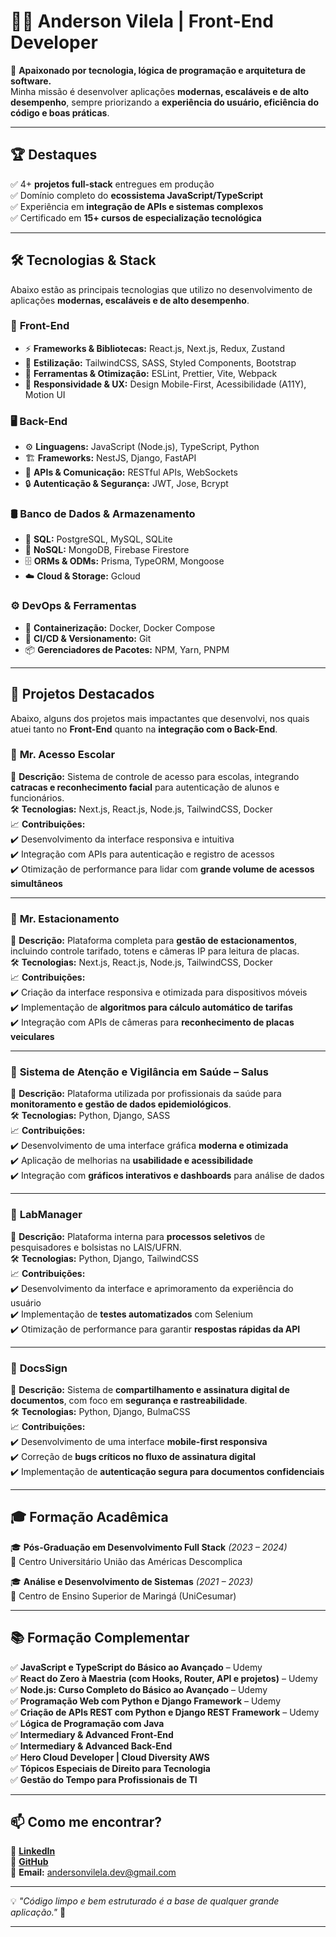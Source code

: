 # 👨‍💻 Anderson Vilela | Front-End Developer  

🚀 **Apaixonado por tecnologia, lógica de programação e arquitetura de software.**  
Minha missão é desenvolver aplicações **modernas, escaláveis e de alto desempenho**, sempre priorizando a **experiência do usuário, eficiência do código e boas práticas**.  

---

## 🏆 Destaques  

✅ 4+ **projetos full-stack** entregues em produção  
✅ Domínio completo do **ecossistema JavaScript/TypeScript**  
✅ Experiência em **integração de APIs e sistemas complexos**  
✅ Certificado em **15+ cursos de especialização tecnológica**  

---

## 🛠 Tecnologias & Stack  

Abaixo estão as principais tecnologias que utilizo no desenvolvimento de aplicações **modernas, escaláveis e de alto desempenho**.  

### 🚀 **Front-End**  
- ⚡ **Frameworks & Bibliotecas:** React.js, Next.js, Redux, Zustand  
- 🎨 **Estilização:** TailwindCSS, SASS, Styled Components, Bootstrap  
- 🔧 **Ferramentas & Otimização:** ESLint, Prettier, Vite, Webpack  
- 📱 **Responsividade & UX:** Design Mobile-First, Acessibilidade (A11Y), Motion UI  

### 🖥️ **Back-End**  
- ⚙️ **Linguagens:** JavaScript (Node.js), TypeScript, Python  
- 🏗️ **Frameworks:** NestJS, Django, FastAPI
- 🔗 **APIs & Comunicação:** RESTful APIs, WebSockets  
- 🔒 **Autenticação & Segurança:** JWT, Jose, Bcrypt  

### 🛢️ **Banco de Dados & Armazenamento**  
- 🔹 **SQL:** PostgreSQL, MySQL, SQLite  
- 🔸 **NoSQL:** MongoDB, Firebase Firestore  
- 🗄️ **ORMs & ODMs:** Prisma, TypeORM, Mongoose  
- ☁️ **Cloud & Storage:** Gcloud  

### ⚙️ **DevOps & Ferramentas**  
- 🐳 **Containerização:** Docker, Docker Compose  
- 🚀 **CI/CD & Versionamento:** Git 
- 📦 **Gerenciadores de Pacotes:** NPM, Yarn, PNPM

---

## 🚀 Projetos Destacados  

Abaixo, alguns dos projetos mais impactantes que desenvolvi, nos quais atuei tanto no **Front-End** quanto na **integração com o Back-End**.

### 🔹 **Mr. Acesso Escolar**  
📌 **Descrição:** Sistema de controle de acesso para escolas, integrando **catracas e reconhecimento facial** para autenticação de alunos e funcionários.  
🛠 **Tecnologias:** Next.js, React.js, Node.js, TailwindCSS, Docker  
📈 **Contribuições:**  
✔️ Desenvolvimento da interface responsiva e intuitiva  
✔️ Integração com APIs para autenticação e registro de acessos  
✔️ Otimização de performance para lidar com **grande volume de acessos simultâneos**  

---

### 🔹 **Mr. Estacionamento**  
📌 **Descrição:** Plataforma completa para **gestão de estacionamentos**, incluindo controle tarifado, totens e câmeras IP para leitura de placas.  
🛠 **Tecnologias:** Next.js, React.js, Node.js, TailwindCSS, Docker  
📈 **Contribuições:**  
✔️ Criação da interface responsiva e otimizada para dispositivos móveis  
✔️ Implementação de **algoritmos para cálculo automático de tarifas**  
✔️ Integração com APIs de câmeras para **reconhecimento de placas veiculares**  

---

### 🔹 **Sistema de Atenção e Vigilância em Saúde – Salus**  
📌 **Descrição:** Plataforma utilizada por profissionais da saúde para **monitoramento e gestão de dados epidemiológicos**.  
🛠 **Tecnologias:** Python, Django, SASS  
📈 **Contribuições:**  
✔️ Desenvolvimento de uma interface gráfica **moderna e otimizada**  
✔️ Aplicação de melhorias na **usabilidade e acessibilidade**  
✔️ Integração com **gráficos interativos e dashboards** para análise de dados  

---

### 🔹 **LabManager**  
📌 **Descrição:** Plataforma interna para **processos seletivos** de pesquisadores e bolsistas no LAIS/UFRN.  
🛠 **Tecnologias:** Python, Django, TailwindCSS  
📈 **Contribuições:**  
✔️ Desenvolvimento da interface e aprimoramento da experiência do usuário  
✔️ Implementação de **testes automatizados** com Selenium  
✔️ Otimização de performance para garantir **respostas rápidas da API**  

---

### 🔹 **DocsSign**  
📌 **Descrição:** Sistema de **compartilhamento e assinatura digital de documentos**, com foco em **segurança e rastreabilidade**.  
🛠 **Tecnologias:** Python, Django, BulmaCSS  
📈 **Contribuições:**  
✔️ Desenvolvimento de uma interface **mobile-first responsiva**  
✔️ Correção de **bugs críticos no fluxo de assinatura digital**  
✔️ Implementação de **autenticação segura para documentos confidenciais**  

---

## 🎓 Formação Acadêmica  

🎓 **Pós-Graduação em Desenvolvimento Full Stack** *(2023 – 2024)*  
📍 Centro Universitário União das Américas Descomplica  

🎓 **Análise e Desenvolvimento de Sistemas** *(2021 – 2023)*  
📍 Centro de Ensino Superior de Maringá (UniCesumar)  

---

## 📚 Formação Complementar  

✅ **JavaScript e TypeScript do Básico ao Avançado** – Udemy  
✅ **React do Zero à Maestria (com Hooks, Router, API e projetos)** – Udemy  
✅ **Node.js: Curso Completo do Básico ao Avançado** – Udemy  
✅ **Programação Web com Python e Django Framework** – Udemy  
✅ **Criação de APIs REST com Python e Django REST Framework** – Udemy  
✅ **Lógica de Programação com Java**  
✅ **Intermediary & Advanced Front-End**  
✅ **Intermediary & Advanced Back-End**  
✅ **Hero Cloud Developer | Cloud Diversity AWS**  
✅ **Tópicos Especiais de Direito para Tecnologia**  
✅ **Gestão do Tempo para Profissionais de TI**  

---

## 📫 Como me encontrar?  

🔗 [**LinkedIn**](https://www.linkedin.com/in/anderson-vilela)  
🔗 [**GitHub**](https://github.com/anderson-vilela)  
📩 **Email:** [andersonvilela.dev@gmail.com](mailto:andersonvilela.dev@gmail.com)  

---

💡 _"Código limpo e bem estruturado é a base de qualquer grande aplicação."_ 🚀  

---
